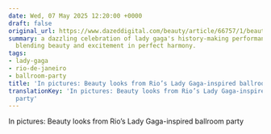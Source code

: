 ```yaml
---
date: Wed, 07 May 2025 12:20:00 +0000
draft: false
original_url: https://www.dazeddigital.com/beauty/article/66757/1/beauty-looks-from-rios-lady-gaga-inspired-ballroom-party-brazil-copacabana?utm_source=Link&utm_medium=Link&utm_campaign=RSSFeed&utm_term=in-pictures-beauty-looks-from-rio-s-lady-gaga-inspired-ballroom-party
summary: a dazzling celebration of lady gaga's history-making performance in rio,
  blending beauty and excitement in perfect harmony.
tags:
- lady-gaga
- rio-de-janeiro
- ballroom-party
title: 'In pictures: Beauty looks from Rio’s Lady Gaga-inspired ballroom party'
translationKey: 'In pictures: Beauty looks from Rio’s Lady Gaga-inspired ballroom
  party'
---
```


In pictures: Beauty looks from Rio’s Lady Gaga-inspired ballroom party